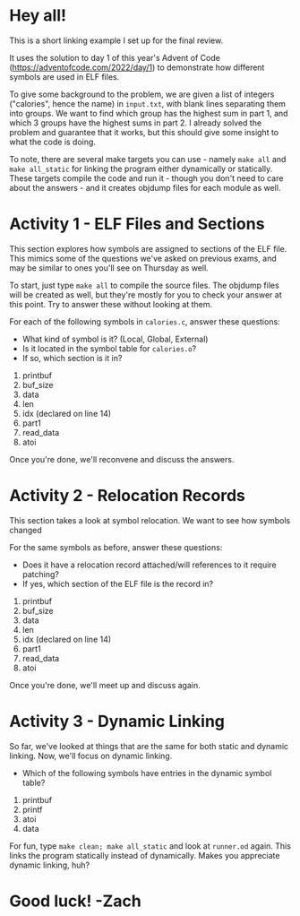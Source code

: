 # Hey all!

This is a short linking example I set up for the final review.

It uses the solution to day 1 of this year's Advent of Code (https://adventofcode.com/2022/day/1)
to demonstrate how different symbols are used in ELF files.

To give some background to the problem, we are given a list of integers ("calories", hence the name) in `input.txt`,
with blank lines separating them into groups.
We want to find which group has the highest sum in part 1,
and which 3 groups have the highest sums in part 2.
I already solved the problem and guarantee that it works,
but this should give some insight to what the code is doing.

To note, there are several make targets you can use - namely `make all` and `make all_static`
for linking the program either dynamically or statically.
These targets compile the code and run it - though you don't need to care about the answers -
and it creates objdump files for each module as well.


# Activity 1 - ELF Files and Sections

This section explores how symbols are assigned to sections of the ELF file.
This mimics some of the questions we've asked on previous exams, and may be similar to ones
you'll see on Thursday as well.

To start, just type `make all` to compile the source files.
The objdump files will be created as well, but they're mostly for you to check your answer at this point.
Try to answer these without looking at them.

For each of the following symbols in `calories.c`, answer these questions:
- What kind of symbol is it? (Local, Global, External)
- Is it located in the symbol table for `calories.o`?
- If so, which section is it in? 

1. printbuf
2. buf_size
3. data
4. len
5. idx (declared on line 14)
6. part1
7. read_data
8. atoi

Once you're done, we'll reconvene and discuss the answers.

# Activity 2 - Relocation Records

This section takes a look at symbol relocation.
We want to see how symbols changed

For the same symbols as before, answer these questions:
- Does it have a relocation record attached/will references to it require patching?
- If yes, which section of the ELF file is the record in?

1. printbuf
2. buf_size
3. data
4. len
5. idx (declared on line 14)
6. part1
7. read_data
8. atoi

Once you're done, we'll meet up and discuss again.

# Activity 3 - Dynamic Linking

So far, we've looked at things that are the same for both static and dynamic linking.
Now, we'll focus on dynamic linking.

- Which of the following symbols have entries in the dynamic symbol table?

1. printbuf
2. printf
3. atoi
4. data

For fun, type `make clean; make all_static` and look at `runner.od` again.
This links the program statically instead of dynamically.
Makes you appreciate dynamic linking, huh?

# Good luck! -Zach
